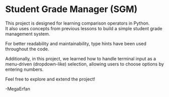 # Student Grade Manager (SGM)

This project is designed for learning comparison operators in Python.  
It also uses concepts from previous lessons to build a simple student grade management system.

For better readability and maintainability, type hints have been used throughout the code.

Additionally, in this project, we learned how to handle terminal input as a menu-driven (dropdown-like) selection, allowing users to choose options by entering numbers.

Feel free to explore and extend the project!

-MegaErfan